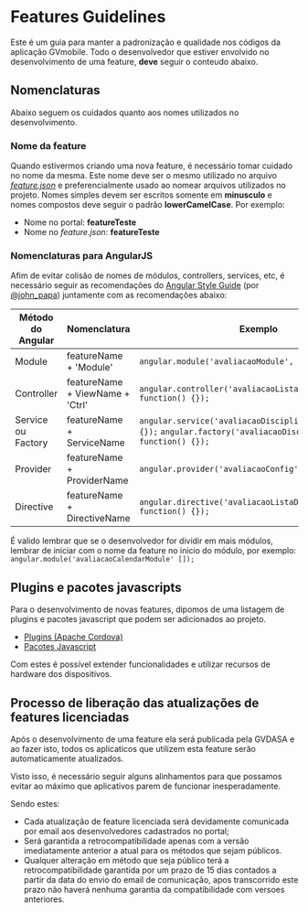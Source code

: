 # Features Guidelines

Este é um guia para manter a padronização e qualidade nos códigos da aplicação GVmobile. Todo o desenvolvedor que estiver envolvido no desenvolvimento de uma feature, **deve** seguir o conteudo abaixo.

## Nomenclaturas

Abaixo seguem os cuidados quanto aos nomes utilizados no desenvolvimento.

### Nome da feature

Quando estivermos criando uma nova feature, é necessário tomar cuidado no nome da mesma. Este nome deve ser o mesmo utilizado no arquivo [*feature.json*](features.md#featurejson) e preferencialmente usado ao nomear arquivos utilizados no projeto. Nomes simples devem ser escritos somente em **minusculo** e nomes compostos deve seguir o padrão **lowerCamelCase**. Por exemplo:

* Nome no portal: **featureTeste**
* Nome no *feature.json*: **featureTeste**

### Nomenclaturas para AngularJS

Afim de evitar colisão de nomes de módulos, controllers, services, etc, é necessário seguir as recomendações do [Angular Style Guide](https://github.com/johnpapa/angular-styleguide) (por [@john_papa](https://twitter.com/john_papa)) juntamente com as recomendações abaixo:

|Método do Angular|Nomenclatura|Exemplo|
|---|---|---|
|Module|featureName + 'Module'|`angular.module('avaliacaoModule', []);`|
|Controller|featureName + ViewName + 'Ctrl'|`angular.controller('avaliacaoListaDisciplinasCtrl', function() {});` |
|Service ou Factory|featureName + ServiceName|`angular.service('avaliacaoDisciplinas' function() {});` `angular.factory('avaliacaoDisciplinas' function() {});`|
|Provider|featureName + ProviderName|`angular.provider('avaliacaoConfig' function() {});`|
|Directive|featureName + DirectiveName|`angular.directive('avaliacaoListaDisciplina' function() {});`|

É valido lembrar que se o desenvolvedor for dividir em mais módulos, lembrar de iniciar com o nome da feature no inicio do módulo, por exemplo: `angular.module('avaliacaoCalendarModule' []);`

## Plugins e pacotes javascripts

Para o desenvolvimento de novas features, dipomos de uma listagem de plugins e pacotes javascript que podem ser adicionados ao projeto.

* [Plugins (Apache Cordova)](features_plugins_cordova.md)
* [Pacotes Javascript](features_bower_deps.md)

Com estes é possível extender funcionalidades e utilizar recursos de hardware dos dispositivos.

## Processo de liberação das atualizações de features licenciadas

Após o desenvolvimento de uma feature ela será publicada pela GVDASA e ao fazer isto, todos os aplicaticos que utilizem esta feature serão automaticamente atualizados.

Visto isso, é necessário seguir alguns alinhamentos para que possamos evitar ao máximo que aplicativos parem de funcionar inesperadamente. 

Sendo estes:
- Cada atualização de feature licenciada será devidamente comunicada por email aos desenvolvedores cadastrados no portal;
- Será garantida a retrocompatibilidade apenas com a versão imediatamente anterior a atual para os métodos que sejam públicos.
- Qualquer alteração em método que seja público terá a retrocompatibilidade garantida por um prazo de 15 dias contados a partir da data do envio do email de comunicação, apos transcorrido este prazo não haverá nenhuma garantia da compatibilidade com versoes anteriores.

